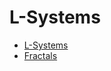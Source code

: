 # L-Systems

- [L-Systems](http://www.kevs3d.co.uk/dev/lsystems/)
- [Fractals](https://nolandc.com/sandbox/fractals/)